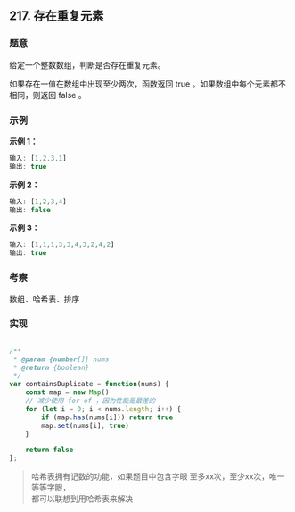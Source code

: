 ## 217. 存在重复元素

### 题意

给定一个整数数组，判断是否存在重复元素。

如果存在一值在数组中出现至少两次，函数返回 true 。如果数组中每个元素都不相同，则返回 false 。


### 示例

**示例 1：**

```javascript
输入: [1,2,3,1]
输出: true
```

**示例 2：**

```javascript
输入: [1,2,3,4]
输出: false
```

**示例 3：**

```javascript
输入: [1,1,1,3,3,4,3,2,4,2]
输出: true
```

### 考察

数组、哈希表、排序

### 实现

```javascript

/**
 * @param {number[]} nums
 * @return {boolean}
 */
var containsDuplicate = function(nums) {
    const map = new Map()
    // 减少使用 for of ，因为性能是最差的
    for (let i = 0; i < nums.length; i++) {
        if (map.has(nums[i])) return true
        map.set(nums[i], true) 
    }

    return false
};

```

> 哈希表拥有记数的功能，如果题目中包含字眼 至多xx次，至少xx次，唯一 等等字眼，  
> 都可以联想到用哈希表来解决